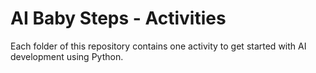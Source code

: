 # AI Baby Steps - Activities
 
Each folder of this repository contains one activity to get started with AI development using Python.